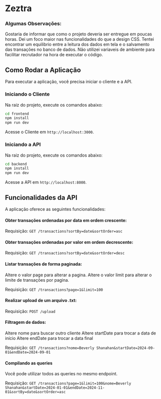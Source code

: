 # Zeztra

### Algumas Observações:

Gostaria de informar que como o projeto deveria ser entregue em poucas horas. Dei um foco maior nas funcionalidades do que a design CSS. Tentei encontrar um equilibrio entre a leitura dos dados em tela e o salvamento das transações no banco de dados.
Não utilizei variaveis de ambiente para facilitar recrutador na hora de executar o código.

## Como Rodar a Aplicação

Para executar a aplicação, você precisa iniciar o cliente e a API.

### Iniciando o Cliente

Na raiz do projeto, execute os comandos abaixo:

```bash
cd frontend
npm install
npm run dev
```

Acesse o Cliente em `http://localhost:3000`.

### Iniciando a API

Na raiz do projeto, execute os comandos abaixo:

```bash
cd backend
npm install
npm run dev
```

Acesse a API em `http://localhost:8000`.

## Funcionalidades da API

A aplicação oferece as seguintes funcionalidades:

#### Obter transações ordenadas por data em ordem crescente:

Requisição: `GET /transactions?sortBy=date&sortOrder=asc`

#### Obter transações ordenadas por valor em ordem decrescente:

Requisição: `GET /transactions?sortBy=date&sortOrder=desc`

#### Listar transações de forma paginada:

Altere o valor page para alterar a pagina.
Altere o valor limit para alterar o limite de transações por pagina.

Requisição: `GET /transactions?page=1&limit=100`

#### Realizar upload de um arquivo .txt:

Requisição: `POST /upload`

#### Filtragem de dados:

Altere nome para buscar outro cliente
Altere startDate para trocar a data de início
Altere endDate para trocar a data final

Requisição: `GET /transactions?nome=Beverly Shanahan&startDate=2024-09-01&endDate=2024-09-01`

#### Compilando as queries

Você pode utilizar todos as queries no mesmo endpoint.

Requisição: `GET /transactions?page=1&limit=100&nome=Beverly Shanahan&startDate=2024-01-01&endDate=2024-11-01&sortBy=date&sortOrder=asc`
